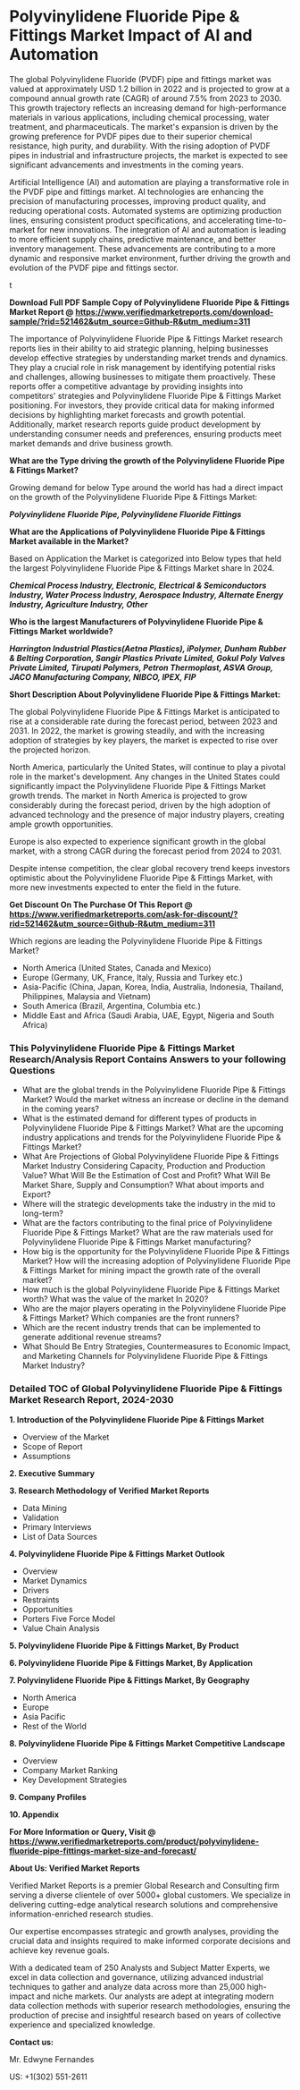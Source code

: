 <meta name="title" content="Global Polyvinylidene Fluoride Pipe & Fittings Market Impact of AI and Automation"><meta name="description" content="The global Polyvinylidene Fluoride (PVDF) pipe and fittings market was valued at approximately USD 1.2 billion in 2022 and is projected to grow at a compound annual gr"><meta name="title" content="Polyvinylidene Fluoride Pipe & Fittings Market Size, Share, Scope, Trends, Growth, Opportunities, Analysis, Forecast"><h1>Polyvinylidene Fluoride Pipe & Fittings Market Impact of AI and Automation</h1><p>The global Polyvinylidene Fluoride (PVDF) pipe and fittings market was valued at approximately USD 1.2 billion in 2022 and is projected to grow at a compound annual growth rate (CAGR) of around 7.5% from 2023 to 2030. This growth trajectory reflects an increasing demand for high-performance materials in various applications, including chemical processing, water treatment, and pharmaceuticals. The market's expansion is driven by the growing preference for PVDF pipes due to their superior chemical resistance, high purity, and durability. With the rising adoption of PVDF pipes in industrial and infrastructure projects, the market is expected to see significant advancements and investments in the coming years.</p><p>Artificial Intelligence (AI) and automation are playing a transformative role in the PVDF pipe and fittings market. AI technologies are enhancing the precision of manufacturing processes, improving product quality, and reducing operational costs. Automated systems are optimizing production lines, ensuring consistent product specifications, and accelerating time-to-market for new innovations. The integration of AI and automation is leading to more efficient supply chains, predictive maintenance, and better inventory management. These advancements are contributing to a more dynamic and responsive market environment, further driving the growth and evolution of the PVDF pipe and fittings sector.</p>t</p><p id="" class=""><strong>Download Full PDF Sample Copy of Polyvinylidene Fluoride Pipe & Fittings Market Report @ <a href="https://www.verifiedmarketreports.com/download-sample/?rid=521462&utm_source=Github-R&utm_medium=311" target="_blank">https://www.verifiedmarketreports.com/download-sample/?rid=521462&utm_source=Github-R&utm_medium=311</a></strong></p><p>The importance of&nbsp;Polyvinylidene Fluoride Pipe & Fittings Market research reports lies in their ability to aid strategic planning, helping businesses develop effective strategies by understanding market trends and dynamics. They play a crucial role in risk management by identifying potential risks and challenges, allowing businesses to mitigate them proactively. These reports offer a competitive advantage by providing insights into competitors' strategies and Polyvinylidene Fluoride Pipe & Fittings Market positioning. For investors, they provide critical data for making informed decisions by highlighting market forecasts and growth potential. Additionally, market research reports guide product development by understanding consumer needs and preferences, ensuring products meet market demands and drive business growth.</p><p><strong>What are the&nbsp;Type driving the growth of the Polyvinylidene Fluoride Pipe & Fittings Market?</strong></p><p id="" class="">Growing demand for below Type around the world has had a direct impact on the growth of the Polyvinylidene Fluoride Pipe & Fittings Market:</p><em><strong>Polyvinylidene Fluoride Pipe, Polyvinylidene Fluoride Fittings</strong></em></p><strong>What are the&nbsp;Applications&nbsp;of Polyvinylidene Fluoride Pipe & Fittings Market available in the Market?</strong></p><p id="" class="">Based on Application the Market is categorized into Below types that held the largest Polyvinylidene Fluoride Pipe & Fittings Market share In 2024.</p><em><strong>Chemical Process Industry, Electronic, Electrical & Semiconductors Industry, Water Process Industry, Aerospace Industry, Alternate Energy Industry, Agriculture Industry, Other</strong></em></p><strong>Who is the largest Manufacturers of Polyvinylidene Fluoride Pipe & Fittings Market worldwide?</strong></p><p><em><strong>Harrington Industrial Plastics(Aetna Plastics), iPolymer, Dunham Rubber & Belting Corporation, Sangir Plastics Private Limited, Gokul Poly Valves Private Limited, Tirupati Polymers, Petron Thermoplast, ASVA Group, JACO Manufacturing Company, NIBCO, IPEX, FIP</strong></em></p><p id="" class=""><strong>Short Description About Polyvinylidene Fluoride Pipe & Fittings Market:</strong></p><p>The global Polyvinylidene Fluoride Pipe & Fittings Market is anticipated to rise at a considerable rate during the forecast period, between 2023 and 2031. In 2022, the market is growing steadily, and with the increasing adoption of strategies by key players, the market is expected to rise over the projected horizon.</p><p>North America, particularly the United States, will continue to play a pivotal role in the market's development. Any changes in the United States could significantly impact the Polyvinylidene Fluoride Pipe & Fittings Market growth trends. The market in North America is projected to grow considerably during the forecast period, driven by the high adoption of advanced technology and the presence of major industry players, creating ample growth opportunities.</p><p>Europe is also expected to experience significant growth in the global market, with a strong CAGR during the forecast period from 2024 to 2031.</p><p>Despite intense competition, the clear global recovery trend keeps investors optimistic about the Polyvinylidene Fluoride Pipe & Fittings Market, with more new investments expected to enter the field in the future.</p><p id="" class=""><strong>Get Discount On The Purchase Of This Report @ <a href="https://www.verifiedmarketreports.com/ask-for-discount/?rid=521462&utm_source=Github-R&utm_medium=311" target="_blank">https://www.verifiedmarketreports.com/ask-for-discount/?rid=521462&utm_source=Github-R&utm_medium=311</a></strong></p>Which regions are leading the Polyvinylidene Fluoride Pipe & Fittings Market?</p><ul><li>North America (United States, Canada and Mexico)</li><li>Europe (Germany, UK, France, Italy, Russia and Turkey etc.)</li><li>Asia-Pacific (China, Japan, Korea, India, Australia, Indonesia, Thailand, Philippines, Malaysia and Vietnam)</li><li>South America (Brazil, Argentina, Columbia etc.)</li><li>Middle East and Africa (Saudi Arabia, UAE, Egypt, Nigeria and South Africa)</li></ul><h3 id="" class="">This Polyvinylidene Fluoride Pipe & Fittings Market Research/Analysis Report Contains Answers to your following Questions</h3><ul><li>What are the global trends in the Polyvinylidene Fluoride Pipe & Fittings Market? Would the market witness an increase or decline in the demand in the coming years?</li><li>What is the estimated demand for different types of products in Polyvinylidene Fluoride Pipe & Fittings Market? What are the upcoming industry applications and trends for the Polyvinylidene Fluoride Pipe & Fittings Market?</li><li>What Are Projections of Global Polyvinylidene Fluoride Pipe & Fittings Market Industry Considering Capacity, Production and Production Value? What Will Be the Estimation of Cost and Profit? What Will Be Market Share, Supply and Consumption? What about imports and Export?</li><li>Where will the strategic developments take the industry in the mid to long-term?</li><li>What are the factors contributing to the final price of Polyvinylidene Fluoride Pipe & Fittings Market? What are the raw materials used for Polyvinylidene Fluoride Pipe & Fittings Market manufacturing?</li><li>How big is the opportunity for the Polyvinylidene Fluoride Pipe & Fittings Market? How will the increasing adoption of Polyvinylidene Fluoride Pipe & Fittings Market for mining impact the growth rate of the overall market?</li><li>How much is the global Polyvinylidene Fluoride Pipe & Fittings Market worth? What was the value of the market In 2020?</li><li>Who are the major players operating in the Polyvinylidene Fluoride Pipe & Fittings Market? Which companies are the front runners?</li><li>Which are the recent industry trends that can be implemented to generate additional revenue streams?</li><li>What Should Be Entry Strategies, Countermeasures to Economic Impact, and Marketing Channels for Polyvinylidene Fluoride Pipe & Fittings Market Industry?</li></ul><h3 id="" class="">Detailed TOC of Global Polyvinylidene Fluoride Pipe & Fittings Market Research Report, 2024-2030</h3><p id="" class=""><strong>1. Introduction of the Polyvinylidene Fluoride Pipe & Fittings Market</strong></p><ul><li>Overview of the Market</li><li>Scope of Report</li><li>Assumptions</li></ul><p id="" class=""><strong>2. Executive Summary</strong></p><p id="" class=""><strong>3. Research Methodology of Verified Market Reports</strong></p><ul><li>Data Mining</li><li>Validation</li><li>Primary Interviews</li><li>List of Data Sources</li></ul><p id="" class=""><strong>4. Polyvinylidene Fluoride Pipe & Fittings Market Outlook</strong></p><ul><li>Overview</li><li>Market Dynamics</li><li>Drivers</li><li>Restraints</li><li>Opportunities</li><li>Porters Five Force Model</li><li>Value Chain Analysis</li></ul><p id="" class=""><strong>5. Polyvinylidene Fluoride Pipe & Fittings Market, By Product</strong></p><p id="" class=""><strong>6. Polyvinylidene Fluoride Pipe & Fittings Market, By Application</strong></p><p id="" class=""><strong>7. Polyvinylidene Fluoride Pipe & Fittings Market, By Geography</strong></p><ul><li>North America</li><li>Europe</li><li>Asia Pacific</li><li>Rest of the World</li></ul><p id="" class=""><strong>8. Polyvinylidene Fluoride Pipe & Fittings Market Competitive Landscape</strong></p><ul><li>Overview</li><li>Company Market Ranking</li><li>Key Development Strategies</li></ul><p id="" class=""><strong>9. Company Profiles</strong></p><p id="" class=""><strong>10. Appendix</strong></p><p id="" class=""><strong>For More Information or Query, Visit @ <a href="https://www.verifiedmarketreports.com/product/polyvinylidene-fluoride-pipe-fittings-market-size-and-forecast/" target="_blank">https://www.verifiedmarketreports.com/product/polyvinylidene-fluoride-pipe-fittings-market-size-and-forecast/</a></strong></p><p id="" class=""><strong>About Us: Verified Market Reports</strong></p><p id="" class="">Verified Market Reports is a premier Global Research and Consulting firm serving a diverse clientele of over 5000+ global customers. We specialize in delivering cutting-edge analytical research solutions and comprehensive information-enriched research studies.</p><p id="" class="">Our expertise encompasses strategic and growth analyses, providing the crucial data and insights required to make informed corporate decisions and achieve key revenue goals.</p><p id="" class="">With a dedicated team of 250 Analysts and Subject Matter Experts, we excel in data collection and governance, utilizing advanced industrial techniques to gather and analyze data across more than 25,000 high-impact and niche markets. Our analysts are adept at integrating modern data collection methods with superior research methodologies, ensuring the production of precise and insightful research based on years of collective experience and specialized knowledge.</p><p id="" class=""><strong>Contact us:</strong></p><p id="" class="">Mr. Edwyne Fernandes</p><p id="" class="">US: +1(302) 551-2611</p>